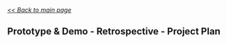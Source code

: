 _[<< Back to main page](https://maggievu.github.io/learning-reactjs/)_

## Prototype & Demo - Retrospective - Project Plan
